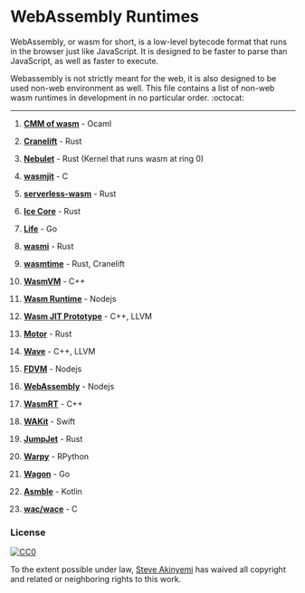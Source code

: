 # WebAssembly Runtimes 
WebAssembly, or wasm for short, is a low-level bytecode format that runs in the browser just like JavaScript.
It is designed to be faster to parse than JavaScript, as well as faster to execute. 

Webassembly is not strictly meant for the web, it is also designed to be used non-web environment as well. 
This file contains a list of non-web wasm runtimes in development in no particular order. :octocat:

------------------------------------------------------------------------------------------------------

1. **[CMM of wasm](https://github.com/SimonJF/cmm_of_wasm)** - Ocaml

2. **[Cranelift](https://github.com/CraneStation/cranelift)** - Rust

3. **[Nebulet](https://github.com/nebulet/nebulet)** - Rust (Kernel that runs wasm at ring 0)

4. **[wasmjit](https://github.com/rianhunter/wasmjit)** - C

5. **[serverless-wasm](https://github.com/Geal/serverless-wasm)** - Rust

6. **[Ice Core](https://github.com/losfair/IceCore)** - Rust
 
7. **[Life](https://github.com/perlin-network/life)** - Go

8. **[wasmi](https://github.com/paritytech/wasmi)** - Rust

9. **[wasmtime](https://github.com/CraneStation/wasmtime)** - Rust, Cranelift

10. **[WasmVM](https://github.com/LuisHsu/WasmVM)** - C++

11. **[Wasm Runtime](https://github.com/kgtkr/wasm-runtime)** - Nodejs

12. **[Wasm JIT Prototype](https://github.com/WebAssembly/wasm-jit-prototype)** - C++, LLVM

13. **[Motor](https://github.com/penberg/motor)** - Rust

14. **[Wave](https://github.com/astrolang/wave)** - C++, LLVM

15. **[FDVM](https://github.com/funcdef/fdvm)** - Nodejs

16. **[WebAssembly](https://github.com/dcodeIO/webassembly)** - Nodejs

17. **[WasmRT](https://github.com/rhitchcock/wasmrt)** - C++

18. **[WAKit](https://github.com/akkyie/WAKit)** - Swift

19. **[JumpJet](https://github.com/jawm/jumpjet)** - Rust

20. **[Warpy](https://github.com/kanaka/warpy)** - RPython

21. **[Wagon](https://github.com/go-interpreter/wagon)** - Go

22. **[Asmble](https://github.com/cretz/asmble)** - Kotlin

23. **[wac/wace](https://github.com/kanaka/wac)** - C

### License

[![CC0](http://mirrors.creativecommons.org/presskit/buttons/88x31/svg/cc-zero.svg)](https://creativecommons.org/publicdomain/zero/1.0/)

To the extent possible under law, [Steve Akinyemi](https://github.com/appcypher) has waived all copyright and related or neighboring rights to this work.

